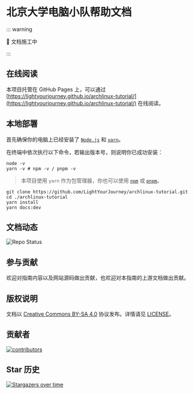 # 北京大学电脑小队帮助文档

::: warning

🚧 文档施工中

:::

## 在线阅读

本项目托管在 GitHub Pages 上，可以通过 [https://lightyourjourney.github.io/archlinux-tutorial/](https://lightyourjourney.github.io/archlinux-tutorial/) 在线阅读。

## 本地部署

首先确保你的电脑上已经安装了 [`Node.js`](https://nodejs.org/zh-cn) 和 [`yarn`](https://yarnpkg.com/)。

在终端中依次执行以下命令，若输出版本号，则说明你已成功安装：

```shell
node -v
yarn -v # npm -v / pnpm -v
```

> 本项目使用 `yarn` 作为包管理器，你也可以使用 [`npm`](https://www.npmjs.com/) 或 [`pnpm`](https://pnpm.io/)。

```shell
git clone https://github.com/LightYourJourney/archlinux-tutorial.git
cd ./archlinux-tutorial
yarn install
yarn docs:dev
```

## 文档动态

![Repo Status](https://repobeats.axiom.co/api/embed/b46607cbf46aa1eaa4c1eec1f758e8b3fda11798.svg)

## 参与贡献

欢迎对指南内容以及网站源码做出贡献，也欢迎对本指南的上游文档做出贡献。

## 版权说明

文档以 [Creative Commons BY-SA 4.0](https://creativecommons.org/licenses/by-sa/4.0/) 协议发布。详情请见 [LICENSE](./LICENSE)。

## 贡献者

<a href="https://github.com/LightYourJourney/archlinux-tutorial/graphs/contributors">
  <img src="https://contrib.rocks/image?repo=LightYourJourney/archlinux-tutorial" alt="contributors"/>
</a>

## Star 历史

[![Stargazers over time](https://starchart.cc/LightYourJourney/archlinux-tutorial.svg?variant=adaptive)](https://starchart.cc/LightYourJourney/archlinux-tutorial)
